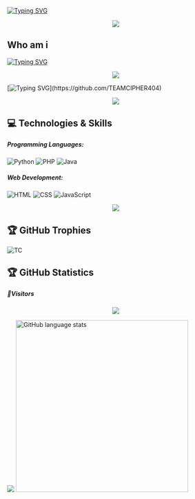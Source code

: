 [![Typing SVG](https://syberfusion.onrender.com/anim/typing-svg?color=00FFFF&background-color=161B22&size=70&width=1000&lines=Welcome+To+TE4M-CIPH3R)](https://github.com/TEAMCIPHER404)

<p align="center"><img src="./assets/images/line.svg">


## Who am i

[![Typing SVG](https://syberfusion.onrender.com/anim/typing-svg?color=F70B10&background-color=161B22&size=30&lines=hey+there,+This+is+FURY;Founder+of+TE4M-CIPHER)](https://github.com/TEAMCIPHER404)


<p align="center"><img src="./assets/images/line.svg">



[![Typing SVG](https://syberfusion.onrender.com/anim/typing-svg?size=40&multiline=true&wrap=true&width=1150&repeat=false&duration=1000&pause=100&color=00D3E9&background-color=161B22&lines=I+am+a+passionate+hacker+driven+by+a+profound+love+for+coding+and+an+insatiable+curiosity+to+explore+the+vast+realms+of+technology.+My+relentless+pursuit+of+knowledge+pushes+me+to+constantly+challenge+the+boundaries+of+what+is+achievable.+With+my+exceptional+skills+and+unwavering+determination,+I+am+constantly+seeking+innovative+solutions+to+intricate+problems.)](https://github.com/TEAMCIPHER404)






<p align="center"><img src="./assets/images/line.svg">

## 💻 Technologies & Skills
##### Programming Languages: 
![Python](https://img.shields.io/badge/python-3670A0?style=for-the-badge&logo=python&logoColor=ffdd54) 
![PHP](https://img.shields.io/badge/php-%23777BB4.svg?style=for-the-badge&logo=php&logoColor=white)
![Java](https://img.shields.io/badge/java-%23ED8B00.svg?style=for-the-badge&logo=java&logoColor=white)

##### Web Development: 
![HTML](https://img.shields.io/badge/html-%23E34F26.svg?style=for-the-badge&logo=html&logoColor=white)
![CSS](https://img.shields.io/badge/css-%231572B6.svg?style=for-the-badge&logo=css&logoColor=white)
![JavaScript](https://img.shields.io/badge/javascript-%23323330.svg?style=for-the-badge&logo=javascript&logoColor=%23F7DF1E)


<p align="center"><img src="./assets/images/line.svg">

## 🏆 GitHub Trophies
![TC](https://github-profile-trophy.vercel.app/?username=TEAMCIPHER404&theme=radical&no-frame=false&no-bg=true&margin-w=4)

## 🏆 GitHub Statistics

##### 👀Visitors
<p align="center"> 
<img src="https://syberfusion.onrender.com/anim/visit-count/TEAMCIPHER404" />
</p>





<img src="https://syberfusion.onrender.com/github/stats?username=TEAMCIPHER404&theme=radical"/>



<img src="https://github-readme-stats.vercel.app/api/top-langs/?username=TEAMCIPHER404&theme=dark&border_radius=10&hide_title=true&layout=compact&langs_count=20" alt="GitHub language stats" width="400">
